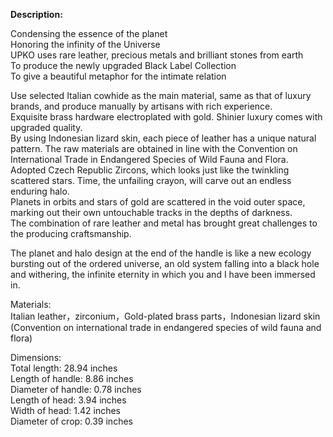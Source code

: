 **Description:**

Condensing the essence of the planet  
Honoring the infinity of the Universe  
UPKO uses rare leather, precious metals and brilliant stones from earth  
To produce the newly upgraded Black Label Collection  
To give a beautiful metaphor for the intimate relation  
  
Use selected Italian cowhide as the main material, same as that of luxury brands, and produce manually by artisans with rich experience.  
Exquisite brass hardware electroplated with gold. Shinier luxury comes with upgraded quality.  
By using Indonesian lizard skin, each piece of leather has a unique natural pattern. The raw materials are obtained in line with the Convention on International Trade in Endangered Species of Wild Fauna and Flora.  
Adopted Czech Republic Zircons, which looks just like the twinkling scattered stars. Time, the unfailing crayon, will carve out an endless enduring halo.  
Planets in orbits and stars of gold are scattered in the void outer space, marking out their own untouchable tracks in the depths of darkness.  
The combination of rare leather and metal has brought great challenges to the producing craftsmanship.  
  
The planet and halo design at the end of the handle is like a new ecology bursting out of the ordered universe, an old system falling into a black hole and withering, the infinite eternity in which you and I have been immersed in.

Materials:  
Italian leather，zirconium，Gold-plated brass parts，Indonesian lizard skin  
(Convention on international trade in endangered species of wild fauna and flora)  
  
Dimensions:  
Total length: 28.94 inches  
Length of handle: 8.86 inches  
Diameter of handle: 0.78 inches  
Length of head: 3.94 inches  
Width of head: 1.42 inches  
Diameter of crop: 0.39 inches